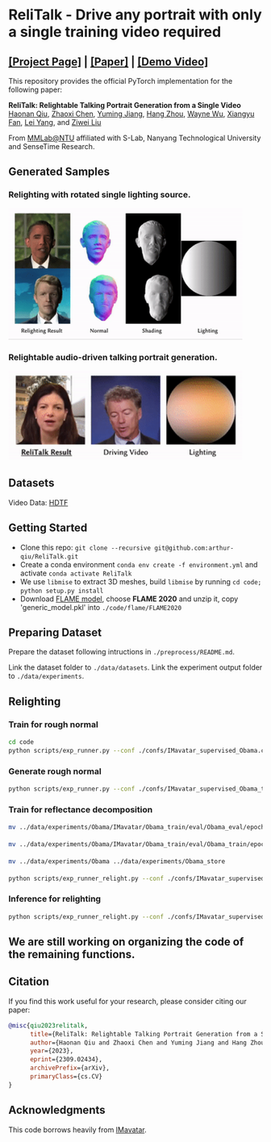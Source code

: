 # ReliTalk - Drive any portrait with only a single training video required

## [**[Project Page]**](http://haonanqiu.com/projects/ReliTalk.html) | [**[Paper]**](https://arxiv.org/abs/2309.02434) | [**[Demo Video]**](https://www.youtube.com/watch?v=tS2Tek_72J0)

This repository provides the official PyTorch implementation for the following paper:

**ReliTalk: Relightable Talking Portrait Generation from a Single Video**</br>
[Haonan Qiu](http://haonanqiu.com/), [Zhaoxi Chen](https://frozenburning.github.io), [Yuming Jiang](https://yumingj.github.io/), [Hang Zhou](https://hangz-nju-cuhk.github.io/), [Wayne Wu](https://wywu.github.io/), [Xiangyu Fan](https://github.com/arthur-qiu/ReliTalk), [Lei Yang](https://scholar.google.com.hk/citations?user=jZH2IPYAAAAJ&hl=en), and [Ziwei Liu](https://liuziwei7.github.io/)</br>

From [MMLab@NTU](https://www.mmlab-ntu.com/index.html) affiliated with S-Lab, Nanyang Technological University and SenseTime Research.

## Generated Samples

### Relighting with rotated single lighting source.

<img src="docs/rotate_light.gif" width="92%" height="92%"/>

### Relightable audio-driven talking portrait generation.

<img src="docs/demo.gif" width="92%" height="92%"/>

## Datasets

Video Data: [HDTF](https://github.com/MRzzm/HDTF)

## Getting Started
* Clone this repo: `git clone --recursive git@github.com:arthur-qiu/ReliTalk.git`
* Create a conda environment `conda env create -f environment.yml` and activate `conda activate ReliTalk` 
* We use `libmise` to extract 3D meshes, build `libmise` by running `cd code; python setup.py install`
* Download [FLAME model](https://flame.is.tue.mpg.de/download.php), choose **FLAME 2020** and unzip it, copy 'generic_model.pkl' into `./code/flame/FLAME2020`

## Preparing Dataset

Prepare the dataset following intructions in `./preprocess/README.md`.

Link the dataset folder to `./data/datasets`. Link the experiment output folder to `./data/experiments`.

## Relighting

### Train for rough normal

```bash
cd code
python scripts/exp_runner.py --conf ./confs/IMavatar_supervised_Obama.conf
```

### Generate rough normal
```bash
python scripts/exp_runner.py --conf ./confs/IMavatar_supervised_Obama_test.conf --is_eval --checkpoint [epoch1]
```

### Train for reflectance decomposition

```bash
mv ../data/experiments/Obama/IMavatar/Obama_train/eval/Obama_eval/epoch_[epoch1]/normal ../data/datasets/Obama/Obama/Obama_eval/

mv ../data/experiments/Obama/IMavatar/Obama_train/eval/Obama_train/epoch_[epoch1]/normal ../data/datasets/Obama/Obama/Obama_train/

mv ../data/experiments/Obama ../data/experiments/Obama_store

python scripts/exp_runner_relight.py --conf ./confs/IMavatar_supervised_Obama_light.conf
```

### Inference for relighting
```bash
python scripts/exp_runner_relight.py --conf ./confs/IMavatar_supervised_Obama_test_light.conf --is_eval --checkpoint [epoch2]
```

## We are still working on organizing the code of the remaining functions. 

## Citation

If you find this work useful for your research, please consider citing our paper:

```bibtex
@misc{qiu2023relitalk,
      title={ReliTalk: Relightable Talking Portrait Generation from a Single Video}, 
      author={Haonan Qiu and Zhaoxi Chen and Yuming Jiang and Hang Zhou and Xiangyu Fan and Lei Yang and Wayne Wu and Ziwei Liu},
      year={2023},
      eprint={2309.02434},
      archivePrefix={arXiv},
      primaryClass={cs.CV}
}
```

## Acknowledgments
This code borrows heavily from [IMavatar](https://github.com/zhengyuf/IMavatar).

